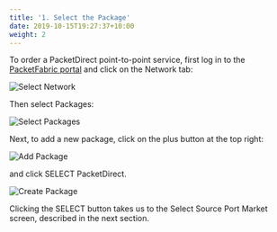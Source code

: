 ```yaml
---
title: '1. Select the Package'
date: 2019-10-15T19:27:37+10:00
weight: 2
---
```


To order a PacketDirect point-to-point service, first log in to the [PacketFabric portal](https://portal.packetfabric.com/dashboard) and click on the Network tab:

![Select Network](/img/NetworkSection.jpg)

 Then select Packages:

 ![Select Packages](/img/Packages.jpg)

Next, to add a new package, click on the plus button at the top right:

![Add Package](/img/PlusSign.jpg)

and click SELECT PacketDirect. 

![Create Package](/img/SelectCreatePacketDirect.jpg)

Clicking the SELECT button takes us to the Select Source Port Market screen, described in the next section.